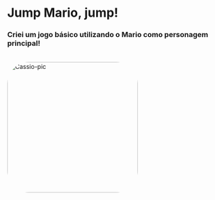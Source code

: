 # Jump Mario, jump!

### Criei um jogo básico utilizando o Mario como personagem principal!

<div style="display: inline_block"><br>
  <img align="center" alt="Cassio-pic" height="300" style="border-radius:50px;" src="https://cdn.discordapp.com/attachments/1032349476133810238/1041808038841040966/Mario.png">
</div>
